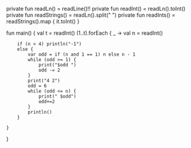 private fun readLn() = readLine()!!
private fun readInt() = readLn().toInt()
private fun readStrings() = readLn().split(" ")
private fun readInts() = readStrings().map { it.toInt() }

fun main() {
    val t = readInt()
    (1..t).forEach { _ ->
        val n = readInt()

        if (n < 4) println("-1")
        else {
            var odd = if (n and 1 == 1) n else n - 1
            while (odd >= 1) {
                print("$odd ")
                odd -= 2
            }
            print("4 2")
            odd = 6
            while (odd <= n) {
                print(" $odd")
                odd+=2
            }
            println()
        }

    }
}
